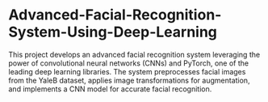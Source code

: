 # Advanced-Facial-Recognition-System-Using-Deep-Learning
This project develops an advanced facial recognition system leveraging the power of convolutional neural networks (CNNs) and PyTorch, one of the leading deep learning libraries. The system preprocesses facial images from the YaleB dataset, applies image transformations for augmentation, and implements a CNN model for accurate facial recognition.

